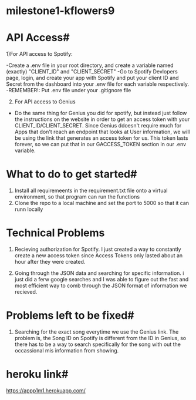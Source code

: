 # milestone1-kflowers9
# API Access#
1)For API access to Spotify:

-Create a .env file in your root directory, and create a variable named (exactly) "CLIENT_ID" and "CLIENT_SECRET"
-Go to Spotify Devlopers page, login, and create your app with Spotify and put your client ID and Secret from the dashboard into your .env file for each variable respectively. 
-REMEMBER!: Put .env file under your .gitignore file 

2) For API access to Genius 
- Do the same thing for Genius you did for spotify, but instead just follow the instructions on the website in order to get an access token with your CLIENT_ID/CLIENT_SECRET. Since Genius ddoesn't require much for Apps that don't reach an endpoint that looks at User information, we will be using the link that generates an access token for us. This token lasts forever, so we can put that in our GACCESS_TOKEN section in  our .env variable. 

# What to do to get started#
1) Install all requiremeents in the requirement.txt file onto a virtual environment, so that program can run the functions
2) Clone the repo to a local machine and set the port to 5000 so that it can runn locally

# Technical Problems #

1) Recieving authorization for Spotify. I just created a way to constantly create a new access token since Access Tokens only lasted about an hour after they were created. 

2) Going through the JSON data and searching for specific information. i just did a ferw google searches and I was able to figure out the fast and most efficient way to comb through the JSON format of information we recieved. 

# Problems left to be fixed#

1) Searching for the exact song everytime we use the Genius link. The problem is, the Song ID on Spotify is different from the ID in Genius, so there has to be a way to search specifically for the song with out the occassional mis information from showing. 

# heroku link#
https://appp1m1.herokuapp.com/
